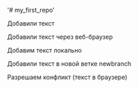 '# my_first_repo' 

Добавили текст 

Добавили текст через веб-браузер

Добавим текст локально

Добавили текст в новой ветке newbranch

Разрешаем конфликт (текст в браузере)
